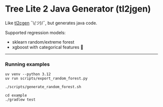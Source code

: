 # Tree Lite 2 Java Generator (tl2jgen)

Like [tl2cgen](https://github.com/dmlc/tl2cgen) ¯\\_(ツ)_/¯, but generates java code.

Supported regression models:

- sklearn random/extreme forest
- xgboost with categorical features :construction:

--- 

### Running examples

```shell
uv venv --python 3.12
uv run scripts/export_random_forest.py

./scripts/generate_random_forest.sh

cd example
./gradlew test
```